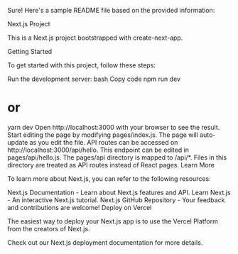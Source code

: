 

Sure! Here's a sample README file based on the provided information:

Next.js Project

This is a Next.js project bootstrapped with create-next-app.

Getting Started

To get started with this project, follow these steps:

Run the development server:
bash
Copy code
npm run dev
# or
yarn dev
Open http://localhost:3000 with your browser to see the result.
Start editing the page by modifying pages/index.js. The page will auto-update as you edit the file.
API routes can be accessed on http://localhost:3000/api/hello. This endpoint can be edited in pages/api/hello.js.
The pages/api directory is mapped to /api/*. Files in this directory are treated as API routes instead of React pages.
Learn More

To learn more about Next.js, you can refer to the following resources:

Next.js Documentation - Learn about Next.js features and API.
Learn Next.js - An interactive Next.js tutorial.
Next.js GitHub Repository - Your feedback and contributions are welcome!
Deploy on Vercel

The easiest way to deploy your Next.js app is to use the Vercel Platform from the creators of Next.js.

Check out our Next.js deployment documentation for more details.
